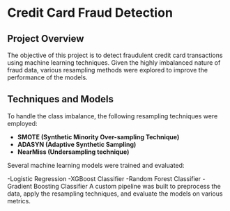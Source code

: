 # Credit Card Fraud Detection

## Project Overview
The objective of this project is to detect fraudulent credit card transactions using machine learning techniques. Given the highly imbalanced nature of fraud data, various resampling methods were explored to improve the performance of the models.

## Techniques and Models
To handle the class imbalance, the following resampling techniques were employed:

- **SMOTE (Synthetic Minority Over-sampling Technique)**
- **ADASYN (Adaptive Synthetic Sampling)**
- **NearMiss (Undersampling technique)**
 
Several machine learning models were trained and evaluated:

-Logistic Regression
-XGBoost Classifier
-Random Forest Classifier
-Gradient Boosting Classifier
A custom pipeline was built to preprocess the data, apply the resampling techniques, and evaluate the models on various metrics.
